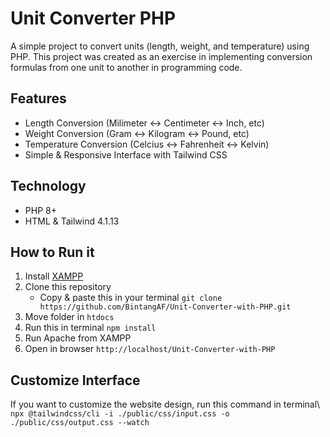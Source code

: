 # Unit Converter PHP
A simple project to convert units (length, weight, and temperature) using PHP.
This project was created as an exercise in implementing conversion formulas from one unit to another in programming code.

## Features
- Length Conversion (Milimeter ↔ Centimeter ↔ Inch, etc)
- Weight Conversion (Gram ↔ Kilogram ↔ Pound, etc)
- Temperature Conversion (Celcius ↔ Fahrenheit ↔ Kelvin)
- Simple & Responsive Interface with Tailwind CSS

## Technology
- PHP 8+
- HTML & Tailwind 4.1.13

## How to Run it
1. Install [XAMPP](https://www.apachefriends.org/download.html)
2. Clone this repository
    - Copy & paste this in your terminal
    `git clone https://github.com/BintangAF/Unit-Converter-with-PHP.git`
3. Move folder in `htdocs`
4. Run this in terminal `npm install`
5. Run Apache from XAMPP
6. Open in browser `http://localhost/Unit-Converter-with-PHP`

## Customize Interface
If you want to customize the website design, run this command in terminal\ 
`npx @tailwindcss/cli -i ./public/css/input.css -o ./public/css/output.css --watch`


